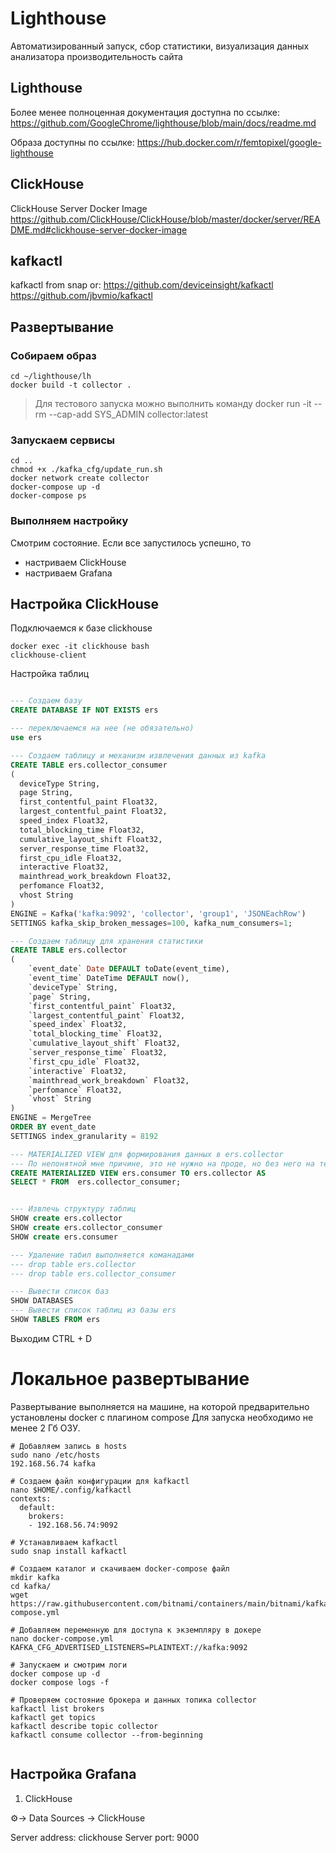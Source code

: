 # Lighthouse
Автоматизированный запуск, сбор статистики, визуализация данных анализатора производительность сайта
## Lighthouse

Более менее полноценная документация доступна по ссылке:
<https://github.com/GoogleChrome/lighthouse/blob/main/docs/readme.md>

Образа доступны по ссылке:
<https://hub.docker.com/r/femtopixel/google-lighthouse>


## ClickHouse

ClickHouse Server Docker Image
https://github.com/ClickHouse/ClickHouse/blob/master/docker/server/README.md#clickhouse-server-docker-image


## kafkactl

kafkactl from snap or:
https://github.com/deviceinsight/kafkactl
https://github.com/jbvmio/kafkactl


## Развертывание

### Собираем образ

```shell
cd ~/lighthouse/lh
docker build -t collector .
```

> Для тестового запуска можно выполнить команду
> docker run -it --rm --cap-add SYS_ADMIN  collector:latest

### Запускаем сервисы

```shell
cd ..
chmod +x ./kafka_cfg/update_run.sh
docker network create collector
docker-compose up -d
docker-compose ps
```

### Выполняем настройку

Смотрим состояние. Если все запустилось успешно, то
- настриваем ClickHouse
- настриваем Grafana


## Настройка ClickHouse

Подключаемся к базе clickhouse

```shell
docker exec -it clickhouse bash
clickhouse-client
```

Настройка таблиц

```sql

--- Создаем базу
CREATE DATABASE IF NOT EXISTS ers

--- переключаемся на нее (не обязательно)
use ers

--- Создаем таблицу и механизм извлечения данных из kafka
CREATE TABLE ers.collector_consumer
(
  deviceType String,
  page String,
  first_contentful_paint Float32,
  largest_contentful_paint Float32,
  speed_index Float32,
  total_blocking_time Float32,
  cumulative_layout_shift Float32,
  server_response_time Float32,
  first_cpu_idle Float32,
  interactive Float32,
  mainthread_work_breakdown Float32,
  perfomance Float32,
  vhost String
)
ENGINE = Kafka('kafka:9092', 'collector', 'group1', 'JSONEachRow')
SETTINGS kafka_skip_broken_messages=100, kafka_num_consumers=1;

--- Создаем таблицу для хранения статистики
CREATE TABLE ers.collector
(
    `event_date` Date DEFAULT toDate(event_time),
    `event_time` DateTime DEFAULT now(),
    `deviceType` String,
    `page` String,
    `first_contentful_paint` Float32,
    `largest_contentful_paint` Float32,
    `speed_index` Float32,
    `total_blocking_time` Float32,
    `cumulative_layout_shift` Float32,
    `server_response_time` Float32,
    `first_cpu_idle` Float32,
    `interactive` Float32,
    `mainthread_work_breakdown` Float32,
    `perfomance` Float32,
    `vhost` String
)
ENGINE = MergeTree
ORDER BY event_date
SETTINGS index_granularity = 8192

--- MATERIALIZED VIEW для формирования данных в ers.collector
--- По непонятной мне причине, это не нужно на проде, но без него на тесте идет потеря данных
CREATE MATERIALIZED VIEW ers.consumer TO ers.collector AS
SELECT * FROM  ers.collector_consumer;


--- Извлечь структуру таблиц
SHOW create ers.collector
SHOW create ers.collector_consumer
SHOW create ers.consumer

--- Удаление табил выполняется команадами
--- drop table ers.collector
--- drop table ers.collector_consumer

--- Вывести список баз
SHOW DATABASES
--- Вывести список таблиц из базы ers
SHOW TABLES FROM ers

```

Выходим 
CTRL + D


# Локальное развертывание

Развертывание выполняется на машине, на которой предварительно установлены docker с плагином compose
Для запуска необходимо не менее 2 Гб ОЗУ.

```shell
# Добавляем запись в hosts
sudo nano /etc/hosts
192.168.56.74 kafka

# Создаем файл конфигурации для kafkactl
nano $HOME/.config/kafkactl
contexts:
  default:
    brokers:
    - 192.168.56.74:9092

# Устанавливаем kafkactl
sudo snap install kafkactl

# Создаем каталог и скачиваем docker-compose файл
mkdir kafka
cd kafka/
wget https://raw.githubusercontent.com/bitnami/containers/main/bitnami/kafka/docker-compose.yml

# Добавляем переменную для доступа к экземпляру в докере
nano docker-compose.yml
KAFKA_CFG_ADVERTISED_LISTENERS=PLAINTEXT://kafka:9092

# Запускаем и смотрим логи
docker compose up -d
docker compose logs -f

# Проверяем состояние брокера и данных топика collector
kafkactl list brokers
kafkactl get topics
kafkactl describe topic collector
kafkactl consume collector --from-beginning


```


## Настройка Grafana

1. ClickHouse 

⚙️-> Data Sources -> ClickHouse

Server address: clickhouse
Server port:    9000
